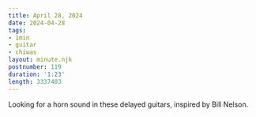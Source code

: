 ```yaml
---
title: April 28, 2024
date: 2024-04-28
tags:
- 1min
- guitar
- chiwas
layout: minute.njk
postnumber: 119
duration: '1:23'
length: 3337403
---
```

Looking for a horn sound in these delayed guitars, inspired by Bill Nelson. 